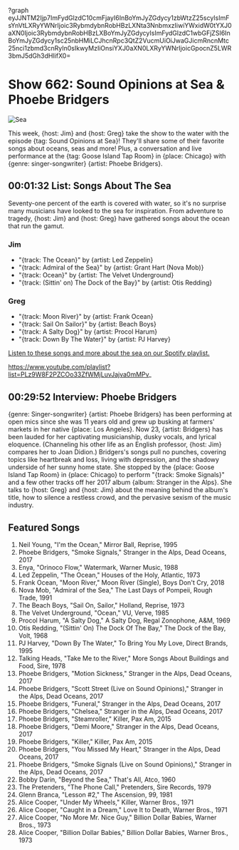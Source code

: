 ?graph eyJJNTM2Ijp7ImFydGlzdC10cmFjayI6InBoYmJyZGdycy1zbWtzZ25scyIsImFsYnVtLXRyYWNrIjoic3RybmdybnRobHBzLXNta3NnbmxzIiwiYWxidW0tYXJ0aXN0Ijoic3RybmdybnRobHBzLXBoYmJyZGdycyIsImFydGlzdC1wbGFjZSI6InBoYmJyZGdycy1sc25nbHMiLCJhcnRpc3QtZ2VucmUiOiJwaGJicmRncnMtc25nci1zbmd3cnRyIn0sIkwyMzIiOnsiYXJ0aXN0LXRyYWNrIjoicGpocnZ5LWR3bmJ5dGh3dHIifX0=

# Show 662: Sound Opinions at Sea & Phoebe Bridgers

![Sea](https://sound-images.s3.amazonaws.com/images/2018/blacksea_1.jpg)

This week, {host: Jim} and {host: Greg} take the show to the water with the episode {tag: Sound Opinions at Sea}! They'll share some of their favorite songs about oceans, seas and more! Plus, a conversation and live performance at the {tag: Goose Island Tap Room} in {place: Chicago} with {genre: singer-songwriter} {artist: Phoebe Bridgers}.


## 00:01:32 List: Songs About The Sea
Seventy-one percent of the earth is covered with water, so it's no surprise many musicians have looked to the sea for inspiration. From adventure to tragedy, {host: Jim} and {host: Greg} have gathered songs about the ocean that run the gamut. 

### Jim
- "{track: The Ocean}" by {artist: Led Zeppelin}
- "{track: Admiral of the Sea}" by {artist: Grant Hart (Nova Mob)}
- "{track: Ocean}" by {artist: The Velvet Underground}
- "{track: (Sittin' on) The Dock of the Bay}" by {artist: Otis Redding}

### Greg
- "{track: Moon River}" by {artist: Frank Ocean}
- "{track: Sail On Sailor}" by {artist: Beach Boys}
- "{track: A Salty Dog}" by {artist: Procol Harum}
- "{track: Down By The Water}" by {artist: PJ Harvey}

[Listen to these songs and more about the sea on our Spotify playlist.](https://open.spotify.com/user/soundopinions/playlist/49UyTmQrRbHMN1W28Bd8rk?si=dwgd5H2FTHeLIwCMccyM8g) 

https://www.youtube.com/playlist?list=PLz9W8F2PZCOo33ZfWMjLuvJajva0mMPv_

## 00:29:52 Interview: Phoebe Bridgers

{genre: Singer-songwriter} {artist: Phoebe Bridgers} has been performing at open mics since she was 11 years old and grew up busking at farmers' markets in her native {place: Los Angeles}. Now 23, {artist: Bridgers} has been lauded for her captivating musicianship, dusky vocals, and lyrical eloquence. (Channeling his other life as an English professor, {host: Jim} compares her to Joan Didion.) Bridgers's songs pull no punches, covering topics like heartbreak and loss, living with depression, and the shadowy underside of her sunny home state. She stopped by the {place: Goose Island Tap Room} in {place: Chicago} to perform "{track: Smoke Signals}" and a few other tracks off her 2017 album {album: Stranger in the Alps}. She talks to {host: Greg} and {host: Jim} about the meaning behind the album's title, how to silence a restless crowd, and the pervasive sexism of the music industry.

## Featured Songs
1. Neil Young, "I'm the Ocean," Mirror Ball, Reprise, 1995
1. Phoebe Bridgers, "Smoke Signals," Stranger in the Alps, Dead Oceans, 2017
1. Enya, "Orinoco Flow," Watermark, Warner Music, 1988
1. Led Zeppelin, "The Ocean," Houses of the Holy, Atlantic, 1973
1. Frank Ocean, "Moon River," Moon River (Single), Boys Don't Cry, 2018
1. Nova Mob, "Admiral of the Sea," The Last Days of Pompeii, Rough Trade, 1991
1. The Beach Boys, "Sail On, Sailor," Holland, Reprise, 1973
1. The Velvet Underground, "Ocean," VU, Verve, 1985
1. Procol Harum, "A Salty Dog," A Salty Dog, Regal Zonophone, A&M, 1969
1. Otis Redding, "(Sittin' On) The Dock Of The Bay," The Dock of the Bay, Volt, 1968
1. PJ Harvey, "Down By The Water," To Bring You My Love, Direct Brands, 1995
1. Talking Heads, "Take Me to the River," More Songs About Buildings and Food, Sire, 1978
1. Phoebe Bridgers, "Motion Sickness," Stranger in the Alps, Dead Oceans, 2017
1. Phoebe Bridgers, "Scott Street (Live on Sound Opinions)," Stranger in the Alps, Dead Oceans, 2017
1. Phoebe Bridgers, "Funeral," Stranger in the Alps, Dead Oceans, 2017
1. Phoebe Bridgers, "Chelsea," Stranger in the Alps, Dead Oceans, 2017
1. Phoebe Bridgers, "Steamroller," Killer, Pax Am, 2015
1. Phoebe Bridgers, "Demi Moore," Stranger in the Alps, Dead Oceans, 2017
1. Phoebe Bridgers, "Killer," Killer, Pax Am, 2015
1. Phoebe Bridgers, "You Missed My Heart," Stranger in the Alps, Dead Oceans, 2017
1. Phoebe Bridgers, "Smoke Signals (Live on Sound Opinions)," Stranger in the Alps, Dead Oceans, 2017
1. Bobby Darin, "Beyond the Sea," That's All, Atco, 1960
1. The Pretenders, "The Phone Call," Pretenders, Sire Records, 1979
1. Glenn Branca, "Lesson #2," The Ascension, 99, 1981
1. Alice Cooper, "Under My Wheels," Killer, Warner Bros., 1971
1. Alice Cooper, "Caught in a Dream," Love It to Death, Warner Bros., 1971
1. Alice Cooper, "No More Mr. Nice Guy," Billion Dollar Babies, Warner Bros., 1973
1. Alice Cooper, "Billion Dollar Babies," Billion Dollar Babies, Warner Bros., 1973